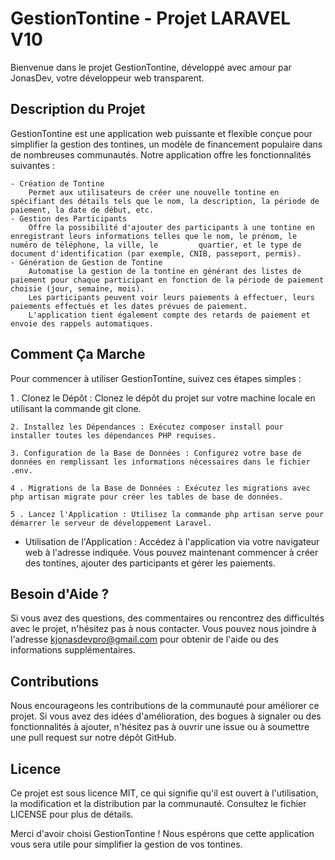 # GestionTontine - Projet LARAVEL V10

Bienvenue dans le projet GestionTontine, développé avec amour par JonasDev, votre développeur web transparent.

## Description du Projet
GestionTontine est une application web puissante et flexible conçue pour simplifier la gestion des tontines, un modèle de financement populaire dans de nombreuses communautés. Notre application offre les fonctionnalités suivantes :

    - Création de Tontine
        Permet aux utilisateurs de créer une nouvelle tontine en spécifiant des détails tels que le nom, la description, la période de paiement, la date de début, etc.
    - Gestion des Participants
        Offre la possibilité d'ajouter des participants à une tontine en enregistrant leurs informations telles que le nom, le prénom, le numéro de téléphone, la ville, le         quartier, et le type de document d'identification (par exemple, CNIB, passeport, permis).
    - Génération de Gestion de Tontine
        Automatise la gestion de la tontine en générant des listes de paiement pour chaque participant en fonction de la période de paiement choisie (jour, semaine, mois).
        Les participants peuvent voir leurs paiements à effectuer, leurs paiements effectués et les dates prévues de paiement.
        L'application tient également compte des retards de paiement et envoie des rappels automatiques.
  
## Comment Ça Marche
 Pour commencer à utiliser GestionTontine, suivez ces étapes simples :

1 . Clonez le Dépôt : Clonez le dépôt du projet sur votre machine locale en utilisant la commande git clone.

    2. Installez les Dépendances : Exécutez composer install pour installer toutes les dépendances PHP requises.

    3. Configuration de la Base de Données : Configurez votre base de données en remplissant les informations nécessaires dans le fichier .env.

    4 . Migrations de la Base de Données : Exécutez les migrations avec php artisan migrate pour créer les tables de base de données.

    5 . Lancez l'Application : Utilisez la commande php artisan serve pour démarrer le serveur de développement Laravel.

- Utilisation de l'Application : Accédez à l'application via votre navigateur web à l'adresse indiquée. Vous pouvez maintenant commencer à créer des tontines, ajouter des     participants et gérer les paiements.

## Besoin d'Aide ?
Si vous avez des questions, des commentaires ou rencontrez des difficultés avec le projet, n'hésitez pas à nous contacter. Vous pouvez nous joindre à l'adresse kjonasdevpro@gmail.com pour obtenir de l'aide ou des informations supplémentaires.

## Contributions
Nous encourageons les contributions de la communauté pour améliorer ce projet. Si vous avez des idées d'amélioration, des bogues à signaler ou des fonctionnalités à ajouter, n'hésitez pas à ouvrir une issue ou à soumettre une pull request sur notre dépôt GitHub.

## Licence
Ce projet est sous licence MIT, ce qui signifie qu'il est ouvert à l'utilisation, la modification et la distribution par la communauté. Consultez le fichier LICENSE pour plus de détails.

Merci d'avoir choisi GestionTontine ! Nous espérons que cette application vous sera utile pour simplifier la gestion de vos tontines.





   
